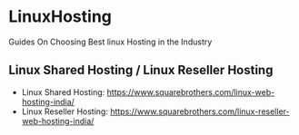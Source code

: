 # LinuxHosting
Guides On Choosing Best linux Hosting in the Industry
## Linux Shared Hosting / Linux Reseller Hosting
* Linux Shared Hosting: https://www.squarebrothers.com/linux-web-hosting-india/
* Linux Reseller Hosting: https://www.squarebrothers.com/linux-reseller-web-hosting-india/
